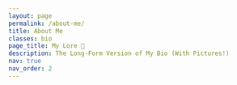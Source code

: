 ```yaml
---
layout: page
permalink: /about-me/
title: About Me
classes: bio
page_title: My Lore 📜
description: The Long-Form Version of My Bio (With Pictures!)
nav: true
nav_order: 2
---
```


  

 
